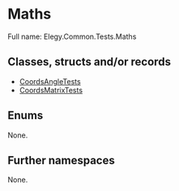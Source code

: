 ﻿
# Maths

Full name: Elegy.Common.Tests.Maths

## Classes, structs and/or records

* [CoordsAngleTests](CoordsAngleTests.md)
* [CoordsMatrixTests](CoordsMatrixTests.md)

## Enums

None.

## Further namespaces

None.

